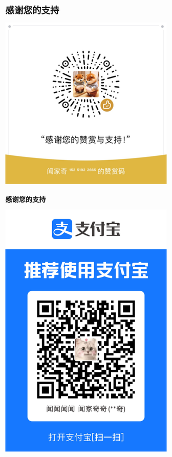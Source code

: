 # 感谢您的支持

![social_pay_wechat.jpg](social_pay_wechat.jpg)

## 感谢您的支持

![social_pay_alipay.jpg](social_pay_alipay.jpg)